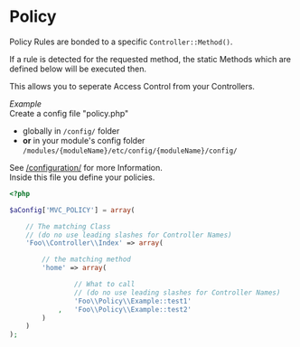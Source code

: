 
# Policy 

Policy Rules are bonded to a specific `Controller::Method()`.

If a rule is detected for the requested method, the static Methods which are defined below will be executed then.

This allows you to seperate Access Control from your Controllers.


_Example_  
Create a config file "policy.php"  
- globally in `/config/` folder
- **or** in your module's config folder `/modules/{moduleName}/etc/config/{moduleName}/config/`

See  [/configuration/](/3.1.x/configuration) for more Information.  
Inside this file you define your policies.

~~~php
<?php

$aConfig['MVC_POLICY'] = array(

    // The matching Class
    // (do no use leading slashes for Controller Names)
    'Foo\\Controller\\Index' => array(

        // the matching method
        'home' => array(

                // What to call
                // (do no use leading slashes for Controller Names)
                'Foo\\Policy\\Example::test1'
            ,	'Foo\\Policy\\Example::test2'
        )
    )
);
~~~